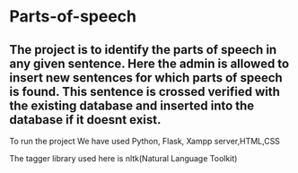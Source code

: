 # Parts-of-speech
The project is to identify the parts of speech in any given sentence.
Here the admin is allowed to insert new sentences for which parts of speech is found.
This sentence is crossed verified with the existing database and inserted into the database if it doesnt exist.
---------------------------------------------------------------------------------------------------------------

To run the project We have used Python, Flask, Xampp server,HTML,CSS

The tagger library used here is nltk(Natural Language Toolkit)
